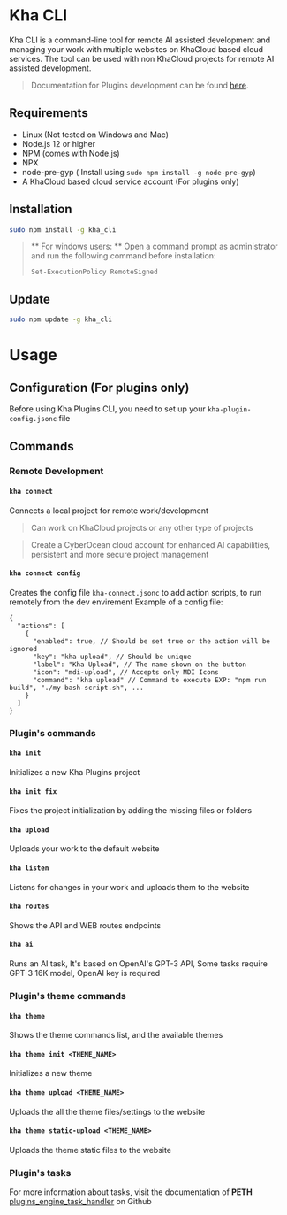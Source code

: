 # Kha CLI

Kha CLI is a command-line tool for remote AI assisted development and managing your work with multiple websites on KhaCloud based cloud services.
The tool can be used with non KhaCloud projects for remote AI assisted development.
> Documentation for Plugins development can be found [here](https://docs.cyberocean.tn/).

## Requirements

- Linux (Not tested on Windows and Mac)
- Node.js 12 or higher
- NPM (comes with Node.js)
- NPX
- node-pre-gyp ( Install using `sudo npm install -g node-pre-gyp`)
- A KhaCloud based cloud service account (For plugins only)

## Installation

```bash
sudo npm install -g kha_cli
```

> ** For windows users: **
> Open a command prompt as administrator and run the following command before installation:
> ```bach
> Set-ExecutionPolicy RemoteSigned
> ```

## Update
  
```bash
sudo npm update -g kha_cli
```

# Usage

## Configuration (For plugins only)

Before using Kha Plugins CLI, you need to set up your `kha-plugin-config.jsonc` file

## Commands

### Remote Development

#### `kha connect`

Connects a local project for remote work/development
> Can work on KhaCloud projects or any other type of projects

> Create a CyberOcean cloud account for enhanced AI capabilities, persistent and more secure project management


#### `kha connect config`

Creates the config file `kha-connect.jsonc` to add action scripts, to run remotely from the dev envirement
Example of a config file:
```jsonc
{
  "actions": [
    {
      "enabled": true, // Should be set true or the action will be ignored
      "key": "kha-upload", // Should be unique
      "label": "Kha Upload", // The name shown on the button
      "icon": "mdi-upload", // Accepts only MDI Icons
      "command": "kha upload" // Command to execute EXP: "npm run build", "./my-bash-script.sh", ...
    }
  ]
}
```

### Plugin's commands

#### `kha init`

Initializes a new Kha Plugins project

#### `kha init fix`

Fixes the project initialization by adding the missing files or folders

#### `kha upload`

Uploads your work to the default website

#### `kha listen`

Listens for changes in your work and uploads them to the website

#### `kha routes`

Shows the API and WEB routes endpoints

#### `kha ai`

Runs an AI task, It's based on OpenAI's GPT-3 API, Some tasks require GPT-3 16K model, OpenAI key is required

### Plugin's theme commands

#### `kha theme`

Shows the theme commands list, and the available themes

#### `kha theme init <THEME_NAME>`

Initializes a new theme

#### `kha theme upload <THEME_NAME>`

Uploads the all the theme files/settings to the website

#### `kha theme static-upload <THEME_NAME>`

Uploads the theme static files to the website

### Plugin's tasks

For more information about tasks, visit the documentation of **PETH** [plugins_engine_task_handler](https://github.com/kha-cloud/plugins_engine_task_handler) on Github